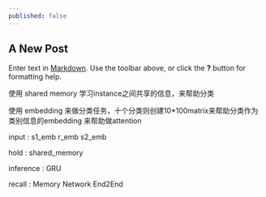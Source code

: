 ```yaml
---
published: false
---
```

## A New Post

Enter text in [Markdown](http://daringfireball.net/projects/markdown/). Use the toolbar above, or click the **?** button for formatting help.


使用 shared memory 学习instance之间共享的信息，来帮助分类

使用 embedding 来做分类任务，十个分类则创建10*100matrix来帮助分类作为类别信息的embedding 来帮助做attention

input : s1_emb r_emb s2_emb

hold : shared_memory 

inference : GRU


recall : Memory Network End2End


